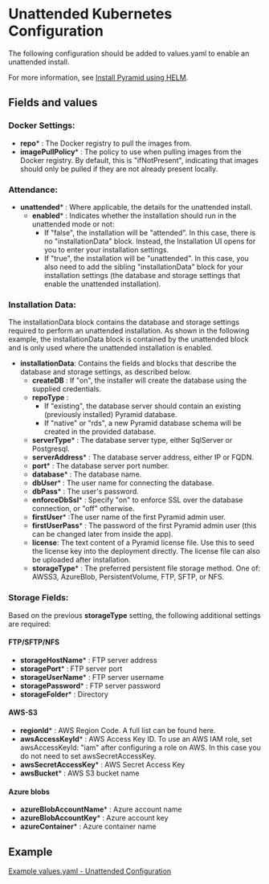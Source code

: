 # Unattended Kubernetes Configuration

The following configuration should be added to values.yaml to enable an unattended install.

For more information, see [Install Pyramid using HELM](README.md).

## Fields and values
### Docker Settings:
- **repo*** : The Docker registry to pull the images from.
- **imagePullPolicy*** : The policy to use when pulling images from the Docker registry. By default, this is "ifNotPresent", indicating that images should only be pulled if they are not already present locally.
### Attendance:
- **unattended*** : Where applicable, the details for the unattended install.
  - **enabled*** : Indicates whether the installation should run in the unattended mode or not:
    - If "false", the installation will be "attended". In this case, there is no "installationData" block. Instead, the Installation UI opens for you to enter your installation settings.
    - If "true", the installation will be "unattended". In this case, you also need to add the sibling "installationData" block for your installation settings (the database and storage settings that enable the unattended installation).
    
### Installation Data:

The installationData block contains the database and storage settings required to perform an unattended installation. As shown in the following example, the installationData block is contained by the unattended block and is only used where the unattended installation is enabled.

- **installationData**: Contains the fields and blocks that describe the database and storage settings, as described below.
  - **createDB** : If "on", the installer will create the database using the supplied credentials.
  - **repoType** :
    - If "existing", the database server should contain an existing (previously installed) Pyramid database.
    - If "native" or "rds", a new Pyramid database schema will be created in the provided database.
  - **serverType*** : The database server type, either SqlServer or Postgresql.
  - **serverAddress*** : The database server address, either IP or FQDN.
  - **port*** : The database server port number.
  - **database*** : The database name.
  - **dbUser*** : The user name for connecting the database.
  - **dbPass*** : The user's password.
  - **enforceDbSsl*** : Specify "on" to enforce SSL over the database connection, or "off" otherwise.
  - **firstUser*** :The user name of the first Pyramid admin user.
  - **firstUserPass*** : The password of the first Pyramid admin user (this can be changed later from inside the app).
  - **license**: The text content of a Pyramid license file. Use this to seed the license key into the deployment directly. The license file can also be uploaded after installation.
  - **storageType*** : The preferred persistent file storage method. One of: AWSS3, AzureBlob, PersistentVolume, FTP, SFTP, or NFS.

### Storage Fields:

Based on the previous **storageType** setting, the following additional settings are required:

#### FTP/SFTP/NFS
- **storageHostName*** : FTP server address
- **storagePort*** : FTP server port
- **storageUserName*** : FTP server username
- **storagePassword*** : FTP server password
- **storageFolder*** : Directory
#### AWS-S3
- **regionId*** : AWS Region Code. A full list can be found here.
- **awsAccessKeyId*** : AWS Access Key ID. To use an AWS IAM role, set awsAccessKeyId: "iam" after configuring a role on AWS. In this case you do not need to set awsSecretAccessKey.
- **awsSecretAccessKey*** : AWS Secret Access Key
- **awsBucket*** : AWS S3 bucket name
#### Azure blobs
- **azureBlobAccountName*** : Azure account name
- **azureBlobAccountKey*** : Azure account key
- **azureContainer*** : Azure container name

## Example

[Example values.yaml - Unattended Configuration](Values_Unattended.yaml)